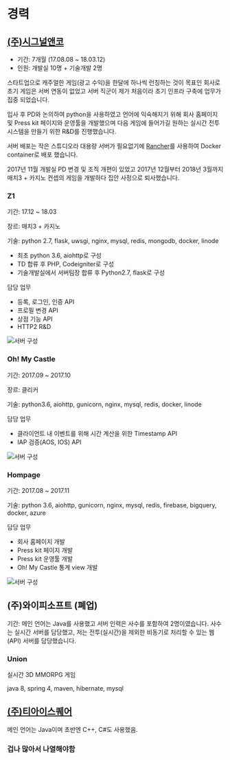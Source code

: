 # 경력
## [(주)시그널앤코](http://signalnco.com/)
* 기간: 7개월 (17.08.08 ~ 18.03.12)
* 인원: 개발실 10명 + 기술개발 2명

스타트업으로 캐주얼한 게임(광고 수익)을 한달에 하나씩 런칭하는 것이 목표인 회사로 초기 게임은 서버 연동이 없었고 서버 직군이 제가 처음이라 초기 인프라 구축에 업무가 집중 되었습니다.

입사 후 PD와 논의하여 python을 사용하였고 언어에 익숙해지기 위해 회사 홈페이지 및 Press kit 페이지와 운영툴을 개발했으며
다음 게임에 들어가길 원하는 실시간 전투 시스템을 만들기 위한 R&D를 진행했습니다.

서버 배포는 작은 스튜디오라 대용량 서버가 필요없기에 [Rancher](https://rancher.com/)를 사용하여 Docker container로 배포 했습니다.

2017년 11월 개발실 PD 변경 및 조직 개편이 있었고 2017년 12월부터 2018년 3월까지 매치3 + 카지노 컨셉의 게임을 개발하다 집안 사정으로 퇴사했습니다.

### Z1
기간: 17.12 ~ 18.03

장르: 매치3 + 카지노

기술: python 2.7, flask, uwsgi, nginx, mysql, redis, mongodb, docker, linode
* 최초 python 3.6, aiohttp로 구성
* TD 합류 후 PHP, Codeigniter로 구성
* 기술개발실에서 서버팀장 합류 후 Python2.7, flask로 구성
 
담당 업무
* 등록, 로그인, 인증 API
* 프로필 변경 API
* 상점 기능 API
* HTTP2 R&D
 
![서버 구성](/resume/images/z1.png)

### Oh! My Castle
기간: 2017.09 ~ 2017.10

장르: 클리커

기술: python3.6, aiohttp, gunicorn, nginx, mysql, redis, docker, linode

담당 업무
* 클라이언트 내 이벤트를 위해 시간 계산을 위한 Timestamp API
* IAP 검증(AOS, IOS) API
 
![서버 구성](/resume/images/castle.png)

### Hompage
기간: 2017.08 ~ 2017.11

기술: python 3.6, aiohttp, gunicorn, nginx, mysql, redis, firebase, bigquery, docker, azure

담당 업무
* 회사 홈페이지 개발
* Press kit 페이지 개발
* Press kit 운영툴 개발
* Oh! My Castle 통계 view 개발
  
![서버 구성](/resume/images/homepage.png)

## (주)와이피소프트 (폐업)
기간:
메인 언어는 Java를 사용했고 서버 인력은 사수를 포함하여 2명이였습니다.
사수는 실시간 서버를 담당했고, 저는 전투(실시간)을 제외한 비동기로 처리할 수 있는 웹(API) 서버를 담당했습니다.

### Union
실시간 3D MMORPG 게임

java 8, spring 4, maven, hibernate, mysql

## [(주)티아이스퀘어](http://tisquare.com/)
메인 언어는 Java이며 초반엔 C++, C#도 사용했음.
### 겁나 많아서 나열해야함
